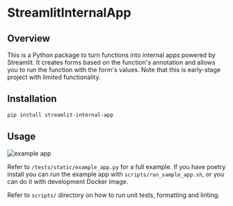 # StreamlitInternalApp

## Overview  

This is a Python package to turn functions into internal apps powered by Streamlit. It creates forms based on the function's annotation and allows you to run the function with the form's values. Note that this is early-stage project with limited functionality.  

## Installation

```bash
pip install streamlit-internal-app
```

## Usage

![example app](output.gif)

Refer to `/tests/static/example_app.py` for a full example.
If you have poetry install you can run the example app with `scripts/run_sample_app.sh`, or you can do it with development Docker image.

Refer to `scripts/` directory on how to run unit tests, formatting and linting.
